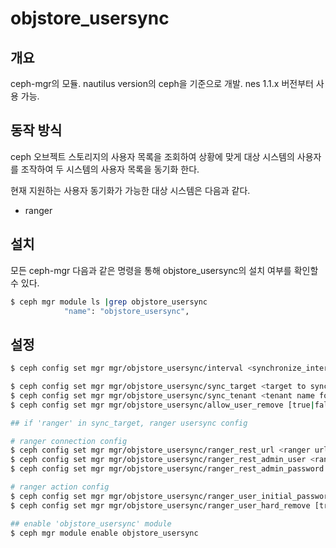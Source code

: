# objstore_usersync

## 개요
ceph-mgr의 모듈. nautilus version의 ceph을 기준으로 개발.
nes 1.1.x 버전부터 사용 가능.

## 동작 방식
ceph 오브젝트 스토리지의 사용자 목록을 조회하여 상황에 맞게 대상 시스템의 사용자를 조작하여
두 시스템의 사용자 목록을 동기화 한다.

현재 지원하는 사용자 동기화가 가능한 대상 시스템은 다음과 같다.
- ranger

## 설치
모든 ceph-mgr 다음과 같은 명령을 통해 objstore_usersync의 설치 여부를 확인할 수 있다.
```bash
$ ceph mgr module ls |grep objstore_usersync
            "name": "objstore_usersync",
```

## 설정

```bash
$ ceph config set mgr mgr/objstore_usersync/interval <synchronize_interval seconds>

$ ceph config set mgr mgr/objstore_usersync/sync_target <target to synchronize use>
$ ceph config set mgr mgr/objstore_usersync/sync_tenant <tenant name for nes>
$ ceph config set mgr mgr/objstore_usersync/allow_user_remove [true|false]

## if 'ranger' in sync_target, ranger usersync config

# ranger connection config
$ ceph config set mgr mgr/objstore_usersync/ranger_rest_url <ranger url> # ex) http[s]://x.x.x.x:yy/service
$ ceph config set mgr mgr/objstore_usersync/ranger_rest_admin_user <ranger admin user name>
$ ceph config set mgr mgr/objstore_usersync/ranger_rest_admin_password <ranger admin password>

# ranger action config
$ ceph config set mgr mgr/objstore_usersync/ranger_user_initial_password <default password for newly created user>
$ ceph config set mgr mgr/objstore_usersync/ranger_user_hard_remove [true|false]

## enable 'objstore_usersync' module
$ ceph mgr module enable objstore_usersync
```

